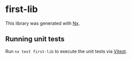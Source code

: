 # first-lib

This library was generated with [Nx](https://nx.dev).

## Running unit tests

Run `nx test first-lib` to execute the unit tests via [Vitest](https://vitest.dev/).
